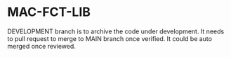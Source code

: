 # MAC-FCT-LIB
DEVELOPMENT branch is to archive the code under development. 
It needs to pull request to merge to MAIN branch once verified.
It could be auto merged once reviewed.
